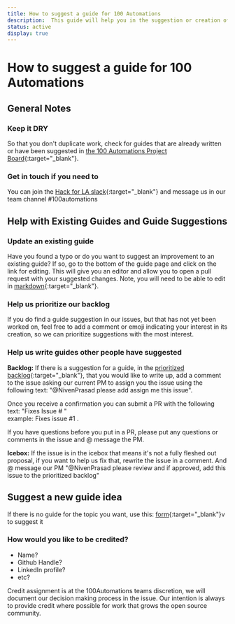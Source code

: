 ```yaml
---
title: How to suggest a guide for 100 Automations
description:  This guide will help you in the suggestion or creation of a guide for 100Automations
status: active
display: true
---
```


# How to suggest a guide for 100 Automations

## General Notes

### Keep it DRY
So that you don't duplicate work, check for guides that are already written or have been suggested in [the 100 Automations Project Board](https://github.com/100Automations/Website/issues?q=is%3Aissue+is%3Aopen+label%3A%22feature%3A+guides%22){:target="_blank"}.


### Get in touch if you need to
You can join the [Hack for LA slack](http://hackforla.org/slack){:target="_blank"} and message us in our team channel #100automations


## Help with Existing Guides and Guide Suggestions

### Update an existing guide
Have you found a typo or do you want to suggest an improvement to an existing guide?  If so, go to the bottom of the guide page and click on the link for editing.  This will give you an editor and allow you to open a pull request with your suggested changes.  Note, you will need to be able to edit in [markdown](https://www.markdownguide.org/cheat-sheet/){:target="_blank"}.

### Help us prioritize our backlog
If you do find a guide suggestion in our issues, but that has not yet been worked on, feel free to add a comment or emoji indicating your interest in its creation, so we can prioritize suggestions with the most interest.

### Help us write guides other people have suggested

**Backlog:** 
If there is a suggestion for a guide, in the [prioritized backlog](https://github.com/100Automations/Website/projects/1?card_filter_query=label%3A%22feature%3A+guides%22#column-9876552){:target="_blank"}, that you would like to write up, add a comment to the issue asking our current PM to assign you the issue using the following text:
 "@NivenPrasad please add assign me this issue". 

Once you receive a confirmation you can submit a PR with the following text:
 "Fixes Issue # "  
example: Fixes issue #1 .  

If you have questions before you put in a PR, please put any questions or comments in the issue and @ message the PM.

**Icebox:**
If the issue is in the icebox that means it's not a fully fleshed out proposal, if you want to help us fix that, rewrite the issue in a comment.  And @ message our PM "@NivenPrasad please review and if approved, add this issue to the prioritized backlog"


## Suggest a new guide idea
If there is no guide for the topic you want, use this: [form](https://github.com/100Automations/Website/issues/new?assignees=&labels=documentation%2C+feature%3A+guides&template=suggest-a-guide.md&title=Suggest+a+guide%3A+%5Bname+of+guide+here%5D){:target="_blank"}v to suggest it

### How would you like to be credited?

- Name?
- Github Handle?
- LinkedIn profile?
- etc?

Credit assignment is at the 100Automations teams discretion, we will document our decision making process in the issue.  Our intention is always to provide credit where possible for work that grows the open source community.

